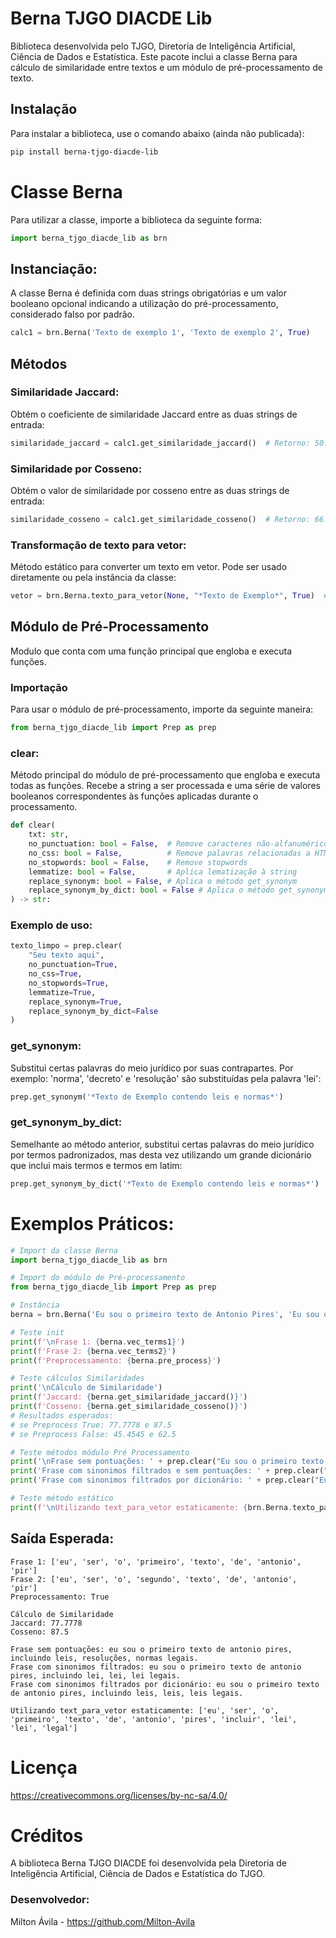 # Berna TJGO DIACDE Lib

Biblioteca desenvolvida pelo TJGO, Diretoria de Inteligência Artificial, Ciência de Dados e Estatística. Este pacote inclui a classe Berna para cálculo de similaridade entre textos e um módulo de pré-processamento de texto.

## Instalação

Para instalar a biblioteca, use o comando abaixo (ainda não publicada):
```bash
pip install berna-tjgo-diacde-lib
```

# Classe Berna
Para utilizar a classe, importe a biblioteca da seguinte forma:
```python
import berna_tjgo_diacde_lib as brn
```

## Instanciação:
A classe Berna é definida com duas strings obrigatórias e um valor booleano opcional indicando a utilização do pré-processamento, considerado falso por padrão.
```python
calc1 = brn.Berna('Texto de exemplo 1', 'Texto de exemplo 2', True)
```

## Métodos
### Similaridade Jaccard: 
Obtém o coeficiente de similaridade Jaccard entre as duas strings de entrada:
```python
similaridade_jaccard = calc1.get_similaridade_jaccard()  # Retorno: 50.0
```

### Similaridade por Cosseno: 
Obtém o valor de similaridade por cosseno entre as duas strings de entrada:
```python
similaridade_cosseno = calc1.get_similaridade_cosseno()  # Retorno: 66.6667
```

### Transformação de texto para vetor: 
Método estático para converter um texto em vetor. Pode ser usado diretamente ou pela instância da classe:
```python
vetor = brn.Berna.texto_para_vetor(None, "*Texto de Exemplo*", True)  # Retorno: ['texto', 'exemplo']
```

## Módulo de Pré-Processamento
Modulo que conta com uma função principal que engloba e executa funções.

### Importação
Para usar o módulo de pré-processamento, importe da seguinte maneira:
```python
from berna_tjgo_diacde_lib import Prep as prep
```

### clear: 
Método principal do módulo de pré-processamento que engloba e executa todas as funções. Recebe a string a ser processada e uma série de valores booleanos correspondentes às funções aplicadas durante o processamento.
```python
def clear(
    txt: str,
    no_punctuation: bool = False,  # Remove caracteres não-alfanuméricos
    no_css: bool = False,          # Remove palavras relacionadas a HTML e CSS
    no_stopwords: bool = False,    # Remove stopwords
    lemmatize: bool = False,       # Aplica lematização à string
    replace_synonym: bool = False, # Aplica o método get_synonym
    replace_synonym_by_dict: bool = False # Aplica o método get_synonym_by_dict
) -> str:
```

### Exemplo de uso:
```python
texto_limpo = prep.clear(
    "Seu texto aqui",
    no_punctuation=True,
    no_css=True,
    no_stopwords=True,
    lemmatize=True,
    replace_synonym=True,
    replace_synonym_by_dict=False
)
```

### get_synonym: 
Substitui certas palavras do meio jurídico por suas contrapartes. Por exemplo: 'norma', 'decreto' e 'resolução' são substituídas pela palavra 'lei':
```python
prep.get_synonym('*Texto de Exemplo contendo leis e normas*')           # Retornaria '*Texto de Exemplo contendo lei e lei*'
```

### get_synonym_by_dict:
Semelhante ao método anterior, substitui certas palavras do meio jurídico por termos padronizados, mas desta vez utilizando um grande dicionário que inclui mais termos e termos em latim:
```python
prep.get_synonym_by_dict('*Texto de Exemplo contendo leis e normas*')   # Retornaria '*Texto de Exemplo contendo leis e Leis*'
```

# Exemplos Práticos:
```python
# Import da classe Berna
import berna_tjgo_diacde_lib as brn

# Import do módulo de Pré-processamento
from berna_tjgo_diacde_lib import Prep as prep

# Instância
berna = brn.Berna('Eu sou o primeiro texto de Antonio Pires', 'Eu sou o segundo texto de antonio pires', True)

# Teste init
print(f'\nFrase 1: {berna.vec_terms1}')
print(f'Frase 2: {berna.vec_terms2}')
print(f'Preprocessamento: {berna.pre_process}')

# Teste cálculos Similaridades 
print('\nCálculo de Similaridade')
print(f'Jaccard: {berna.get_similaridade_jaccard()}')
print(f'Cosseno: {berna.get_similaridade_cosseno()}')
# Resultados esperados:
# se Preprocess True: 77.7778 e 87.5
# se Preprocess False: 45.4545 e 62.5

# Teste métodos módulo Pré Processamento
print('\nFrase sem pontuações: ' + prep.clear("Eu sou o primeiro texto de antonio pires, incluindo leis, resoluções, normas legais."))
print('Frase com sinonimos filtrados e sem pontuações: ' + prep.clear("Eu sou o primeiro texto de antonio pires, incluindo leis, resoluções, normas legais.", replace_synonym=True))
print('Frase com sinonimos filtrados por dicionário: ' + prep.clear("Eu sou o primeiro texto de antonio pires, incluindo leis, resoluções, normas legais.", False, replace_synonym_by_dict=True))

# Teste método estático
print(f'\nUtilizando text_para_vetor estaticamente: {brn.Berna.texto_para_vetor(None, "Eu sou o primeiro texto de antonio pires, incluindo leis, resoluções, normas legais.", True)}\n')
```

## Saída Esperada:
```
Frase 1: ['eu', 'ser', 'o', 'primeiro', 'texto', 'de', 'antonio', 'pir']
Frase 2: ['eu', 'ser', 'o', 'segundo', 'texto', 'de', 'antonio', 'pir']
Preprocessamento: True

Cálculo de Similaridade
Jaccard: 77.7778
Cosseno: 87.5

Frase sem pontuações: eu sou o primeiro texto de antonio pires, incluindo leis, resoluções, normas legais.
Frase com sinonimos filtrados: eu sou o primeiro texto de antonio pires, incluindo lei, lei, lei legais.
Frase com sinonimos filtrados por dicionário: eu sou o primeiro texto de antonio pires, incluindo leis, leis, leis legais.

Utilizando text_para_vetor estaticamente: ['eu', 'ser', 'o', 'primeiro', 'texto', 'de', 'antonio', 'pires', 'incluir', 'lei', 'lei', 'legal']
```

# Licença
https://creativecommons.org/licenses/by-nc-sa/4.0/

# Créditos
A biblioteca Berna TJGO DIACDE foi desenvolvida pela Diretoria de Inteligência Artificial, Ciência de Dados e Estatística do TJGO.

### Desenvolvedor:
Milton Ávila - https://github.com/Milton-Avila
